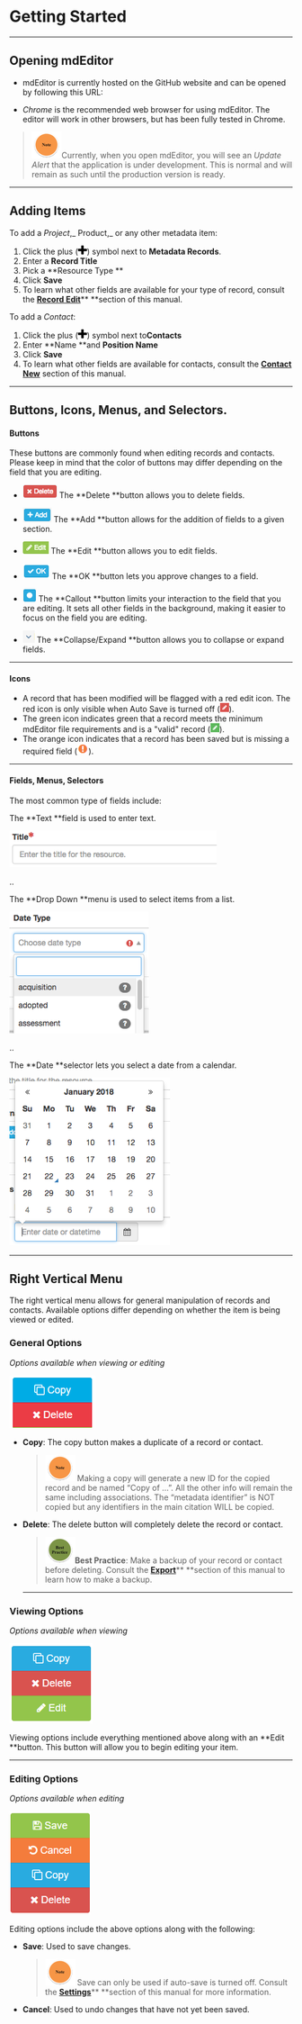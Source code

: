 # Getting Started

---

## Opening mdEditor

* mdEditor is currently hosted on the GitHub website and can be opened by following this URL: 

* _Chrome_ is the recommended web browser for using mdEditor. The editor will work in other browsers, but has been fully tested in Chrome.

> ![](/assets/note_small.png)Currently, when you open mdEditor, you will see an _Update Alert_ that the application is under development. This is normal and will remain as such until the production version is ready.

---

## Adding Items

To add a _Project_,_ Product,_ or any other metadata item:

1. Click the plus \(![](/assets/symbol_plus_16.png)\) symbol next to **Metadata Records**.  
2. Enter a **Record Title**  
3. Pick a **Resource Type **  
4. Click **Save**
5. To learn what other fields are available for your type of record, consult the [**Record Edit**](/record\edit.md)** **section of this manual.

To add a _Contact_:

1. Click the plus \(![](/assets/symbol_plus_16.png)\) symbol next to**Contacts**
2. Enter **Name **and **Position Name**
3. Click **Save**
4. To learn what other fields are available for contacts, consult the [**Contact New**](https://www.gitbook.com/book/adiwg/mdeditor/edit#) section of this manual.

---

## Buttons, Icons, Menus, and Selectors.

#### Buttons

These buttons are commonly found when editing records and contacts. Please keep in mind that the color of buttons may differ depending on the field that you are editing.

* ![](/assets/delete_button.png) The **Delete **button allows you to delete fields.
* ![](/assets/add_button.png) The **Add **button allows for the addition of fields to a given section.

* ![](/assets/edit_field_button.png) The **Edit **button allows you to edit fields.

* ![](/assets/ok_button.png) The **OK **button lets you approve changes to a field.

* ![](/assets/callout_button.png) The **Callout **button limits your interaction to the field that you are editing. It sets all other fields in the background, making it easier to focus on the field you are editing.

* ![](/assets/expand_collapse_button.png) The **Collapse/Expand **button allows you to collapse or expand fields.

---

#### Icons

* A record that has been modified will be flagged with a red edit icon. The red icon is only visible when Auto Save is turned off \(![](/assets/record_modified.png)\).
* The green icon indicates green that a record meets the minimum mdEditor file requirements and is a "valid" record \(![](/assets/record_saved.png)\).
* The orange icon indicates that a record has been saved but is missing a required field \(![](/assets/record_incomplete.png)\).

---

#### Fields, Menus, Selectors

The most common type of fields include:

The **Text **field is used to enter text.

![](/assets/text_field.png)

..

The **Drop Down **menu is used to select items from a list.

![](/assets/drop_down_menu.png)

..

The **Date **selector lets you select a date from a calendar.

![](/assets/date_selector.png)

---

## Right Vertical Menu

The right vertical menu allows for general manipulation of records and contacts. Available options differ depending on whether the item is being viewed or edited.

### General Options

_Options available when viewing or editing_

![](/assets/copy_edit.png)

* **Copy**: The copy button makes a duplicate of a record or contact.
  > ![](/assets/note_small.png) Making a copy will generate a new ID for the copied record and be named “Copy of …”. All the other info will remain the same including associations. The “metadata identifier” is NOT copied but any identifiers in the main citation WILL be copied.
* **Delete**: The delete button will completely delete the record or contact.

  > ![](/assets/best_practice_small.png)**Best Practice**: Make a backup of your record or contact before deleting. Consult the [**Export**](/export.md)** **section of this manual to learn how to make a backup.

  ---

### Viewing Options

_Options available when viewing_

![](/assets/right_vertical_menu_view.png)

Viewing options include everything mentioned above along with an **Edit **button. This button will allow you to begin editing your item.

---

### Editing Options

_Options available when editing_

![](/assets/right_vertical_menu_edit.png)

Editing options include the above options along with the following:

* **Save**: Used to save changes. 
  > ![](/assets/note_small.png) Save can only be used if auto-save is turned off. Consult the [**Settings**](/settings.md)** **section of this manual for more information.
* **Cancel**: Used to undo changes that have not yet been saved.



